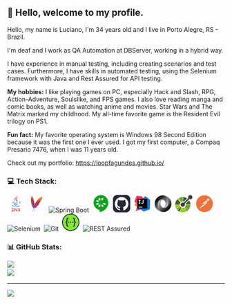 ## 👋 Hello, welcome to my profile.

Hello, my name is Luciano, I'm 34 years old and I live in Porto Alegre, RS - Brazil.

I'm deaf and I work as QA Automation at DBServer, working in a hybrid way.

I have experience in manual testing, including creating scenarios and test cases. Furthermore, I have skills in automated testing, using the Selenium framework with Java and Rest Assured for API testing.

**My hobbies:** I like playing games on PC, especially Hack and Slash, RPG, Action-Adventure, Soulslike, and FPS games. I also love reading manga and comic books, as well as watching anime and movies. Star Wars and The Matrix marked my childhood. My all-time favorite game is the Resident Evil trilogy on PS1.

**Fun fact:** My favorite operating system is Windows 98 Second Edition because it was the first one I ever used. I got my first computer, a Compaq Presario 7476, when I was 11 years old.

Check out my portfolio: https://loopfagundes.github.io/


### 💻 Tech Stack:
<div>
  <img src="https://github.com/devicons/devicon/blob/master/icons/java/java-original-wordmark.svg" title="Java" alt="Java" width="40" height="40"/>&nbsp;
  <img src="https://github.com/devicons/devicon/blob/master/icons/maven/maven-original.svg" title="Maven" alt="Maven" width="40" height="40"/>&nbsp;
  <img src="https://user-images.githubusercontent.com/25181517/183891303-41f257f8-6b3d-487c-aa56-c497b880d0fb.png" title="Spring Boot" alt="Spring Boot" width="40" height="40"/>&nbsp;
  <img src="https://github.com/devicons/devicon/blob/master/icons/cucumber/cucumber-plain.svg" title="Cucumber" alt="Cucumber UI" width="40" height="40"/>&nbsp;
  <img src="https://github.com/tandpfun/skill-icons/blob/main/icons/Github-Dark.svg" title="Github" alt="Github" width="40" height="40"/>&nbsp;
  <img src="https://github.com/devicons/devicon/blob/master/icons/intellij/intellij-original.svg" title="Intellij" alt="Intellij " width="40" height="40"/>&nbsp;
  <img src="https://github.com/devicons/devicon/blob/master/icons/json/json-original.svg"  title="JSON" alt="JSON" width="40" height="40"/>&nbsp;
  <img src="https://github.com/devicons/devicon/blob/master/icons/openapi/openapi-original.svg" title="Openapi" alt="Openapi" width="40" height="40"/>&nbsp;
  <img src="https://github.com/devicons/devicon/blob/master/icons/postman/postman-original.svg" title="Postman" alt="Postman" width="40" height="40"/>&nbsp;
  <img src="https://user-images.githubusercontent.com/25181517/184103699-d1b83c07-2d83-4d99-9a1e-83bd89e08117.png" title="Selenium"  alt="Selenium" width="40" height="40"/>&nbsp;
  <img src="https://user-images.githubusercontent.com/25181517/192108372-f71d70ac-7ae6-4c0d-8395-51d8870c2ef0.png" title="Git"  alt="Git" width="40" height="40"/>&nbsp;
  <img src="https://github.com/devicons/devicon/blob/master/icons/swagger/swagger-original.svg" title="Swagger"  alt="Swagger" width="40" height="40"/>&nbsp;
  <img src="https://rest-assured.io/img/logo-transparent.png" title="REST Assured"  alt="REST Assured" width="40" height="40"/>&nbsp;
</div>

### 📊 GitHub Stats:
![](https://github-readme-stats.vercel.app/api/top-langs/?username=loopfagundes&theme=react&hide_border=false&include_all_commits=false&count_private=false&layout=compact)<br>
![](https://github-readme-stats.vercel.app/api?username=loopfagundes&theme=react&hide_border=false&include_all_commits=false&count_private=false)

---
![](https://visitcount.itsvg.in/api?id=loopfagundes&label=loopfagundes&color=0&icon=6&pretty=true)
